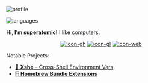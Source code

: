 ![profile][stat-profile]

![languages][stat-languages]

**Hi, I’m [superatomic]!** I like computers.

<div align="center">

  [![icon-gh]][github]
  [![icon-gl]][gitlab]
  [![icon-web]][superatomic]

</div>

Notable Projects:

- [🐚 **Xshe** – Cross-Shell Environment Vars][xshe-gh]
- [🗄 **Homebrew Bundle Extensions**][bundle-ext]

[superatomic]: https://superatomic.dev
[github]: https://github.com/superatomic
[gitlab]: https://gitlab.com/superatomic
[xshe]: https://xshe.superatomic.dev
[xshe-gh]: https://github.com/superatomic/xshe
[bundle-ext]: https://github.com/superatomic/homebrew-bundle-extensions

[stat-profile]: https://github-readme-stats.vercel.app/api?username=superatomic&theme=calm&border_radius=18&show_icons=true&count_private=true&bg_color=0000&hide_border=true&disable_animations=true
[stat-languages]: https://github-readme-stats.vercel.app/api/top-langs?username=superatomic&theme=calm&border_radius=18&layout=compact&bg_color=0000&hide_border=true&langs_count=6

[icon-gh]: https://img.shields.io/badge/-GitHub-2ea44f?logo=github&logoColor=white
[icon-gl]: https://img.shields.io/badge/-GitLab-FC6D26?logo=gitlab&logoColor=white
[icon-web]: https://img.shields.io/badge/-superatomic-9B21CC

